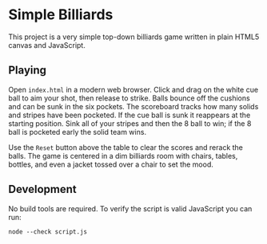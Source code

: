 # Simple Billiards

This project is a very simple top-down billiards game written in plain HTML5 canvas and JavaScript.

## Playing
Open `index.html` in a modern web browser. Click and drag on the white cue ball to aim your shot, then release to strike. Balls bounce off the cushions and can be sunk in the six pockets. The scoreboard tracks how many solids and stripes have been pocketed. If the cue ball is sunk it reappears at the starting position. Sink all of your stripes and then the 8 ball to win; if the 8 ball is pocketed early the solid team wins.

Use the `Reset` button above the table to clear the scores and rerack the balls. The game is centered in a dim billiards room with chairs, tables, bottles, and even a jacket tossed over a chair to set the mood.

## Development

No build tools are required. To verify the script is valid JavaScript you can run:

```
node --check script.js
```
